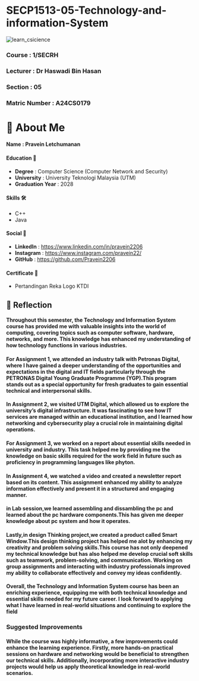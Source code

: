 # SECP1513-05-Technology-and-information-System
![learn_csicience](https://github.com/user-attachments/assets/4cfa6da6-ec2b-4073-8079-3985c4d9be9b)
### Course : 1/SECRH
### Lecturer : Dr Haswadi Bin Hasan
### Section : 05
### Matric Number : A24CS0179

# 🌟 About Me 
#### Name : Pravein Letchumanan
#### Education 📕
- **Degree**          : Computer Science (Computer Network and Security)
- **University**      : University Teknologi Malaysia (UTM)
- **Graduation Year** : 2028

#### Skills 🛠️
- C++
- Java
#### Social 📱
 - **LinkedIn**  : https://www.linkedin.com/in/pravein2206
 - **Instagram** : https://www.instagram.com/pravein22/
 - **GitHub**    : https://github.com/Pravein2206
#### Certificate 📜
- Pertandingan Reka Logo KTDI

## 🌟 Reflection
#### Throughout this semester, the Technology and Information System course has provided me with valuable insights into the world of computing, covering topics such as computer software, hardware, networks, and more. This knowledge has enhanced my understanding of how technology functions in various industries.

#### For Assignment 1, we attended an industry talk with Petronas Digital, where I have gained a deeper understanding of the opportunities and expectations in the digital and IT fields particularly through the PETRONAS Digital Young Graduate Programme (YGP).This program stands out as a special opportunity for fresh graduates to gain essential technical and interpersonal skills.

#### In Assignment 2, we visited UTM Digital, which allowed us to explore the university’s digital infrastructure. It was fascinating to see how IT services are managed within an educational institution, and I learned how networking and cybersecurity play a crucial role in maintaining digital operations.

#### For Assignment 3, we worked on a report about essential skills needed in university and industry. This task helped me by providing me the knowledge on basic skills required  for the work field in future such as proficiency in programming languages like phyton.

#### In Assignment 4, we watched a video and created a newsletter report based on its content. This assignment enhanced my ability to analyze information effectively and present it in a structured and engaging manner.

#### in Lab session,we learned assembling and dissambling the pc and learned about the pc hardware components.This has given me deeper knowledge about pc system and how it operates.
#### Lastly,in design Thinking project,we created a product called Smart Window.This design thinking project has helped me alot by enhancing my creativity and problem solving skills.This course has not only deepened my technical knowledge but has also helped me develop crucial soft skills such as teamwork, problem-solving, and communication. Working on group assignments and interacting with industry professionals improved my ability to collaborate effectively and convey my ideas confidently.

#### Overall, the Technology and Information System course has been an enriching experience, equipping me with both technical knowledge and essential skills needed for my future career. I look forward to applying what I have learned in real-world situations and continuing to explore the field

### Suggested Improvements
#### While the course was highly informative, a few improvements could enhance the learning experience. Firstly, more hands-on practical sessions on hardware and networking would be beneficial to strengthen our technical skills. Additionally, incorporating more interactive industry projects would help us apply theoretical knowledge in real-world scenarios.

